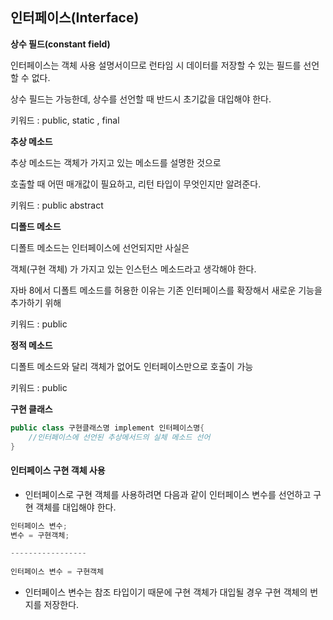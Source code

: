 ## 인터페이스(Interface)



**상수 필드(constant field)**

인터페이스는 객체 사용 설명서이므로 런타임 시 데이터를 저장할 수 있는 필드를 선언할 수 없다.

상수 필드는 가능한데, 상수를 선언할 때 반드시 초기값을 대입해야 한다.



키워드 : public, static , final



**추상 메소드**

추상 메소드는 객체가 가지고 있는 메소드를 설명한 것으로

호출할 때 어떤 매개값이 필요하고, 리턴 타입이 무엇인지만 알려준다.



키워드 : public abstract



**디폴드 메소드**

디폴트 메소드는 인터페이스에 선언되지만 사실은 

객체(구현 객체) 가 가지고 있는 인스턴스 메소드라고 생각해야 한다.

자바 8에서 디폴트 메소드를 허용한 이유는 기존 인터페이스를 확장해서 새로운 기능을 추가하기 위해 



 키워드 : public



**정적 메소드**

디폴트 메소드와 달리 객체가 없어도 인터페이스만으로 호출이 가능



키워드 : public



**구현 클래스**

``` java
public class 구현클래스명 implement 인터페이스명{
    //인터페이스에 선언된 추상메서드의 실체 메소드 선어
}
```



#### 인터페이스 구현 객체 사용

+ 인터페이스로 구현 객체를 사용하려면 다음과 같이 인터페이스 변수를 선언하고 구현 객체를 대입해야 한다.



```java
인터페이스 변수;
변수 = 구현객체;

-----------------
    
인터페이스 변수 = 구현객체    
```



+ 인터페이스 변수는 참조 타입이기 때문에 구현 객체가 대입될 경우 구현 객체의 번지를 저장한다.